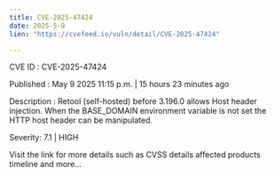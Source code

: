 ```yaml
---
title: CVE-2025-47424
date: 2025-5-9
lien: "https://cvefeed.io/vuln/detail/CVE-2025-47424"

---
```


CVE ID : CVE-2025-47424

Published :  May 9
2025
11:15 p.m. | 15 hours
23 minutes ago

Description : Retool (self-hosted) before 3.196.0 allows Host header injection. When the BASE_DOMAIN environment variable is not set
the HTTP host header can be manipulated.

Severity: 7.1 | HIGH

Visit the link for more details
such as CVSS details
affected products
timeline
and more...
